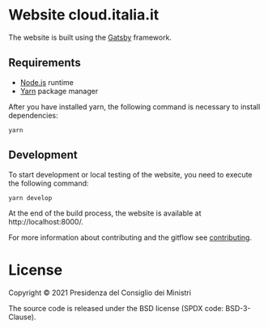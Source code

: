 # Website cloud.italia.it
The website is built using the [Gatsby](https://www.gatsbyjs.com/) framework.

## Requirements
- [Node.js](https://nodejs.org/it/) runtime
- [Yarn](https://yarnpkg.com/) package manager

After you have installed yarn, the following command is necessary to install dependencies:
```
yarn
```

## Development
To start development or local testing of the website, you need to execute the following command:
```
yarn develop
```
At the end of the build process, the website is available at http://localhost:8000/.

For more information about contributing and the gitflow see [contributing](CONTRIBUTING.md).

# License

Copyright © 2021 Presidenza del Consiglio dei Ministri

The source code is released under the BSD license (SPDX code: BSD-3-Clause).

